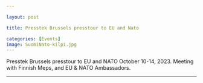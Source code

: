 ```yaml
--- 

layout: post

title: Presstek Brussels presstour to EU and Nato

categories: [Events]
image: SuomiNato-kilpi.jpg
---
```

Presstek Brussels presstour to EU and NATO October 10-14, 2023. Meeting with Finnish Meps, and EU & NATO Ambassadors. 

--- 
